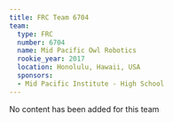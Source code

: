 ```yaml
---
title: FRC Team 6704
team:
  type: FRC
  number: 6704
  name: Mid Pacific Owl Robotics
  rookie_year: 2017
  location: Honolulu, Hawaii, USA
  sponsors:
  - Mid Pacific Institute - High School
---
```


No content has been added for this team